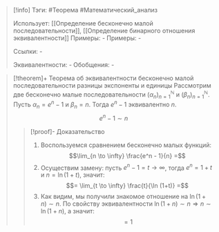 > [!info]
> Тэги: #Теорема #Математический_анализ   
> 
> Использует: [[Определение бесконечно малой последовательности]], [[Определение бинарного отношения эквивалентности]]
> Примеры: *-*
> Примеры: *-*
> 
> Ссылки: *-*
> 
> Эквивалентности: *-*
> Обобщения: *-*

> [!theorem]+ Теорема об эквивалентности бесконечно малой последовательности разницы экспоненты и единицы 
> Рассмотрим две бесконечно малые последовательности $(\alpha_n)_{n=1}^{\mathbb N}$ и $(\beta_n)_{n=1}^{\mathbb N}$. Пусть $\alpha_n = e^n-1$ и $\beta_n = n$. Тогда $e^n-1$ эквивалентно $n$.
> $$e^n-1 \sim n$$
> > [!proof]- Доказательство
> > 1. Воспользуемся сравнением бесконечно малых функций: $$\lim_{n \to \infty} \frac{e^n - 1}{n} =$$
> > 2. Осуществим замену: пусть $e^n - 1 = t \to \infty$, тогда $e^n = 1 + t$ и $n = \ln(1+t)$, значит: $$= \lim_{t \to \infty} \frac{t}{\ln (1+t)} =$$
> > 3. Как видим, мы получили знакомое отношение на $\ln (1+n) \sim n$. По свойству эквивалентности $\ln (1+n) \sim n  \Rightarrow n \sim \ln (1+n)$, а значит: $$= 1$$ 
